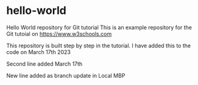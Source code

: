 # hello-world
Hello World repository for Git tutorial
This is an example repository for the Git tutoial on https://www.w3schools.com

This repository is built step by step in the tutorial.
I have added this to the code on March 17th 2023

Second line added March 17th

New line added as branch update in Local MBP

